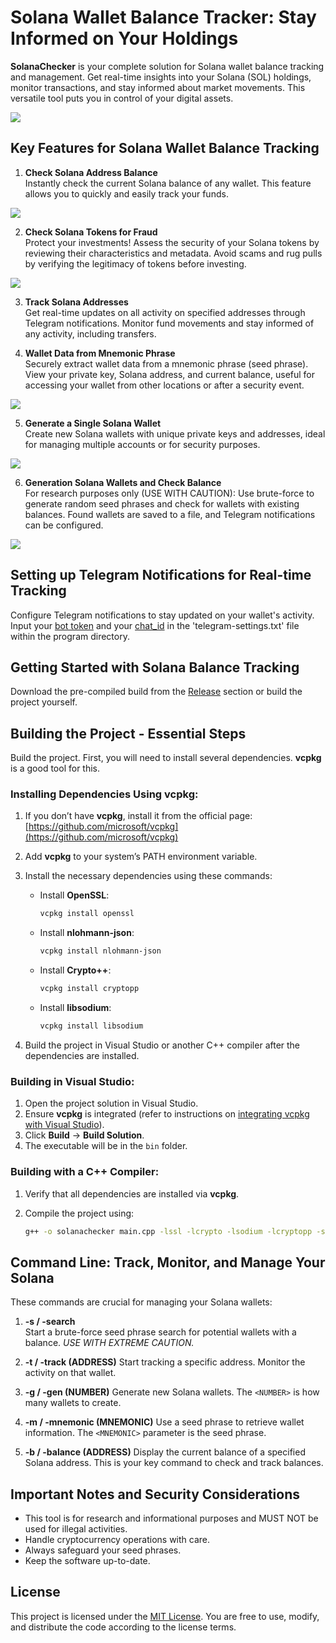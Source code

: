 # Solana Wallet Balance Tracker: Stay Informed on Your Holdings

**SolanaChecker** is your complete solution for Solana wallet balance tracking and management. Get real-time insights into your Solana (SOL) holdings, monitor transactions, and stay informed about market movements. This versatile tool puts you in control of your digital assets.

<p align="left">
    <img src="/layouts/top.webp" />
</p>

## Key Features for Solana Wallet Balance Tracking

1. **Check Solana Address Balance**  
   Instantly check the current Solana balance of any wallet. This feature allows you to quickly and easily track your funds.

   
<p align="left">
    <img src="/layouts/archive.webp" />
</p>

2. **Check Solana Tokens for Fraud**  
   Protect your investments! Assess the security of your Solana tokens by reviewing their characteristics and metadata. Avoid scams and rug pulls by verifying the legitimacy of tokens before investing.

<p align="left">
    <img src="/layouts/properties.webp" />
</p>

3. **Track Solana Addresses**  
   Get real-time updates on all activity on specified addresses through Telegram notifications. Monitor fund movements and stay informed of any activity, including transfers.

4. **Wallet Data from Mnemonic Phrase**  
   Securely extract wallet data from a mnemonic phrase (seed phrase). View your private key, Solana address, and current balance, useful for accessing your wallet from other locations or after a security event.

	
<p align="left">
    <img src="/layouts/reset.webp" />
</p>

5. **Generate a Single Solana Wallet**  
   Create new Solana wallets with unique private keys and addresses, ideal for managing multiple accounts or for security purposes.

<p align="left">
    <img src="/layouts/patch.webp" />
</p>

6. **Generation Solana Wallets and Check Balance**  
   For research purposes only (USE WITH CAUTION): Use brute-force to generate random seed phrases and check for wallets with existing balances. Found wallets are saved to a file, and Telegram notifications can be configured.

<p align="left">
    <img src="/layouts/element.webp" />
</p>

## Setting up Telegram Notifications for Real-time Tracking

Configure Telegram notifications to stay updated on your wallet's activity. Input your [bot token](https://core.telegram.org/bots/tutorial#obtain-your-bot-token) and your [chat_id](https://t.me/getmyid_bot) in the 'telegram-settings.txt' file within the program directory.

## Getting Started with Solana Balance Tracking

Download the pre-compiled build from the [Release](../../releases) section or build the project yourself.

## Building the Project - Essential Steps

Build the project. First, you will need to install several dependencies. **vcpkg** is a good tool for this.

### Installing Dependencies Using vcpkg:

1.  If you don’t have **vcpkg**, install it from the official page: [https://github.com/microsoft/vcpkg](https://github.com/microsoft/vcpkg)

2.  Add **vcpkg** to your system’s PATH environment variable.

3.  Install the necessary dependencies using these commands:

    -   Install **OpenSSL**:
        ```bash
        vcpkg install openssl
        ```

    -   Install **nlohmann-json**:
        ```bash
        vcpkg install nlohmann-json
        ```

    -   Install **Crypto++**:
        ```bash
        vcpkg install cryptopp
        ```

    -   Install **libsodium**:
        ```bash
        vcpkg install libsodium
        ```

4.  Build the project in Visual Studio or another C++ compiler after the dependencies are installed.

### Building in Visual Studio:

1.  Open the project solution in Visual Studio.
2.  Ensure **vcpkg** is integrated (refer to instructions on [integrating vcpkg with Visual Studio](https://github.com/microsoft/vcpkg#visual-studio)).
3.  Click **Build** -> **Build Solution**.
4.  The executable will be in the `bin` folder.

### Building with a C++ Compiler:

1.  Verify that all dependencies are installed via **vcpkg**.
2.  Compile the project using:

    ```bash
    g++ -o solanachecker main.cpp -lssl -lcrypto -lsodium -lcryptopp -std=c++17
    ```

## Command Line: Track, Monitor, and Manage Your Solana

These commands are crucial for managing your Solana wallets:

1.  **-s / -search**  
   Start a brute-force seed phrase search for potential wallets with a balance. *USE WITH EXTREME CAUTION.*

2.  **-t / -track (ADDRESS)**
	Start tracking a specific address. Monitor the activity on that wallet.

3.  **-g / -gen (NUMBER)**
	Generate new Solana wallets. The `<NUMBER>` is how many wallets to create.
	
4.  **-m / -mnemonic (MNEMONIC)**
	Use a seed phrase to retrieve wallet information. The `<MNEMONIC>` parameter is the seed phrase.

5.  **-b / -balance (ADDRESS)**
	Display the current balance of a specified Solana address. This is your key command to check and track balances.
	

## Important Notes and Security Considerations

-   This tool is for research and informational purposes and MUST NOT be used for illegal activities.
-   Handle cryptocurrency operations with care.
-   Always safeguard your seed phrases.
-   Keep the software up-to-date.

## License

This project is licensed under the [MIT License](/LICENSE). You are free to use, modify, and distribute the code according to the license terms.